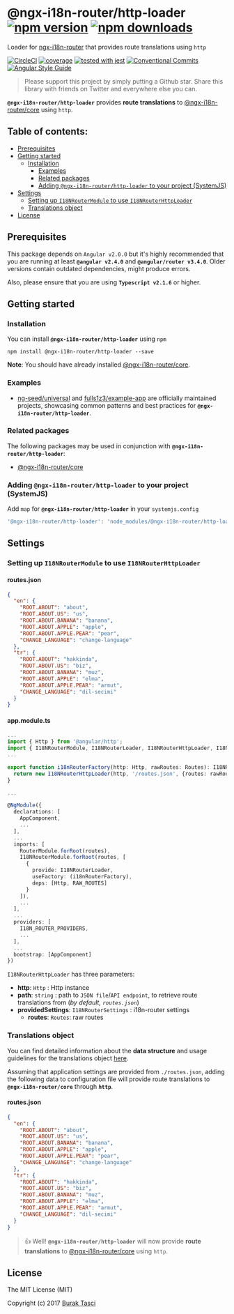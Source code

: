 # @ngx-i18n-router/http-loader [![npm version](https://badge.fury.io/js/%40ngx-i18n-router%2Fhttp-loader.svg)](https://www.npmjs.com/package/@ngx-i18n-router/http-loader) [![npm downloads](https://img.shields.io/npm/dm/%40ngx-i18n-router%2Fhttp-loader.svg)](https://www.npmjs.com/package/@ngx-i18n-router/http-loader)
Loader for [ngx-i18n-router] that provides route translations using `http`

[![CircleCI](https://circleci.com/gh/fulls1z3/ngx-i18n-router/tree/v0.2.x.svg?style=shield)](https://circleci.com/gh/fulls1z3/ngx-i18n-router)
[![coverage](https://codecov.io/github/fulls1z3/ngx-i18n-router/coverage.svg?branch=v0.2.x)](https://codecov.io/gh/fulls1z3/ngx-i18n-router)
[![tested with jest](https://img.shields.io/badge/tested_with-jest-99424f.svg)](https://github.com/facebook/jest)
[![Conventional Commits](https://img.shields.io/badge/Conventional%20Commits-1.0.0-yellow.svg)](https://conventionalcommits.org)
[![Angular Style Guide](https://mgechev.github.io/angular2-style-guide/images/badge.svg)](https://angular.io/styleguide)

> Please support this project by simply putting a Github star. Share this library with friends on Twitter and everywhere else you can.

**`@ngx-i18n-router/http-loader`** provides **route translations** to [@ngx-i18n-router/core] using `http`.

## Table of contents:
- [Prerequisites](#prerequisites)
- [Getting started](#getting-started)
  - [Installation](#installation)
	- [Examples](#examples)
	- [Related packages](#related-packages)
	- [Adding `@ngx-i18n-router/http-loader` to your project (SystemJS)](#adding-systemjs)
- [Settings](#settings)
	- [Setting up `I18NRouterModule` to use `I18NRouterHttpLoader`](#setting-up-httploader)
	- [Translations object](#translations-object)
- [License](#license)

## <a name="prerequisites"></a> Prerequisites
This package depends on `Angular v2.0.0` but it's highly recommended that you are running at least **`@angular v2.4.0`**
and **`@angular/router v3.4.0`**. Older versions contain outdated dependencies, might produce errors.

Also, please ensure that you are using **`Typescript v2.1.6`** or higher.

## <a name="getting-started"> Getting started
### <a name="installation"> Installation
You can install **`@ngx-i18n-router/http-loader`** using `npm`
```
npm install @ngx-i18n-router/http-loader --save
```

**Note**: You should have already installed [@ngx-i18n-router/core].

### <a name="examples"></a> Examples
- [ng-seed/universal] and [fulls1z3/example-app] are officially maintained projects, showcasing common patterns and best
practices for **`@ngx-i18n-router/http-loader`**.

### <a name="related-packages"></a> Related packages
The following packages may be used in conjunction with **`@ngx-i18n-router/http-loader`**:
- [@ngx-i18n-router/core]

### <a name="adding-systemjs"></a> Adding `@ngx-i18n-router/http-loader` to your project (SystemJS)
Add `map` for **`@ngx-i18n-router/http-loader`** in your `systemjs.config`
```javascript
'@ngx-i18n-router/http-loader': 'node_modules/@ngx-i18n-router/http-loader/bundles/http-loader.umd.min.js'
```

## <a name="settings"></a> Settings
### <a name="setting-up-httploader"></a> Setting up `I18NRouterModule` to use `I18NRouterHttpLoader`
#### routes.json
```json
{
  "en": {
    "ROOT.ABOUT": "about",
    "ROOT.ABOUT.US": "us",
    "ROOT.ABOUT.BANANA": "banana",
    "ROOT.ABOUT.APPLE": "apple",
    "ROOT.ABOUT.APPLE.PEAR": "pear",
    "CHANGE_LANGUAGE": "change-language"
  },
  "tr": {
    "ROOT.ABOUT": "hakkinda",
    "ROOT.ABOUT.US": "biz",
    "ROOT.ABOUT.BANANA": "muz",
    "ROOT.ABOUT.APPLE": "elma",
    "ROOT.ABOUT.APPLE.PEAR": "armut",
    "CHANGE_LANGUAGE": "dil-secimi"
  }
}
```

#### app.module.ts
```TypeScript
...
import { Http } from '@angular/http';
import { I18NRouterModule, I18NRouterLoader, I18NRouterHttpLoader, I18N_ROUTER_PROVIDERS, RAW_ROUTES } from '@ngx-i18n-router/core';
...

export function i18nRouterFactory(http: Http, rawRoutes: Routes): I18NRouterLoader {
  return new I18NRouterHttpLoader(http, '/routes.json', {routes: rawRoutes}); // FILE PATH || API ENDPOINT
}

...

@NgModule({
  declarations: [
    AppComponent,
    ...
  ],
  ...
  imports: [
    RouterModule.forRoot(routes),
    I18NRouterModule.forRoot(routes, [
      {
        provide: I18NRouterLoader,
        useFactory: (i18nRouterFactory),
        deps: [Http, RAW_ROUTES]
      }
    ]),
    ...
  ],
  ...
  providers: [
    I18N_ROUTER_PROVIDERS,
	...
  ],
  ...
  bootstrap: [AppComponent]
})
```

`I18NRouterHttpLoader` has three parameters:
- **http**: `Http` : Http instance
- **path**: `string` : path to `JSON file`/`API endpoint`, to retrieve route translations from (*by default, `routes.json`*)
- **providedSettings**: `I18NRouterSettings` : i18n-router settings
  - **routes**: `Routes`: raw routes

### <a name="translations-object"></a> Translations object
You can find detailed information about the **data structure** and usage guidelines for the translations object [here](https://github.com/fulls1z3/ngx-i18n-router/tree/master/packages/@ngx-i18n-router/core#translations-object).

Assuming that application settings are provided from `./routes.json`, adding the following data to configuration file will
provide route translations to **`@ngx-i18n-router/core`** through **`http`**.

#### routes.json
```json
{
  "en": {
    "ROOT.ABOUT": "about",
    "ROOT.ABOUT.US": "us",
    "ROOT.ABOUT.BANANA": "banana",
    "ROOT.ABOUT.APPLE": "apple",
    "ROOT.ABOUT.APPLE.PEAR": "pear",
    "CHANGE_LANGUAGE": "change-language"
  },
  "tr": {
    "ROOT.ABOUT": "hakkinda",
    "ROOT.ABOUT.US": "biz",
    "ROOT.ABOUT.BANANA": "muz",
    "ROOT.ABOUT.APPLE": "elma",
    "ROOT.ABOUT.APPLE.PEAR": "armut",
    "CHANGE_LANGUAGE": "dil-secimi"
  }
}
```

> :+1: Well! **`@ngx-i18n-router/http-loader`** will now provide **route translations** to [@ngx-i18n-router/core] using
`http`.

## <a name="license"></a> License
The MIT License (MIT)

Copyright (c) 2017 [Burak Tasci]

[ngx-i18n-router]: https://github.com/fulls1z3/ngx-i18n-router
[@ngx-i18n-router/core]: https://github.com/fulls1z3/ngx-i18n-router/tree/master/packages/@ngx-i18n-router/core
[ng-seed/universal]: https://github.com/ng-seed/universal
[fulls1z3/example-app]: https://github.com/fulls1z3/example-app
[Burak Tasci]: https://github.com/fulls1z3
